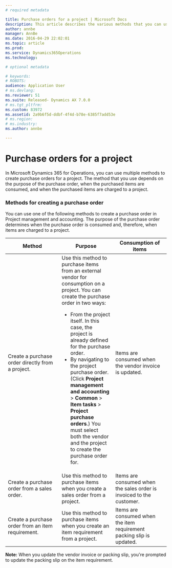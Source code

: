 ```yaml
---
# required metadata

title: Purchase orders for a project | Microsoft Docs
description: This article describes the various methods that you can use to create purchase orders for a project. The method that you use depends on the purpose of the purchase order, and when the purchased items are consumed and charged to a project.
author: annbe
manager: AnnBe
ms.date: 2016-04-29 22:02:01
ms.topic: article
ms.prod: 
ms.service: Dynamics365Operations
ms.technology: 

# optional metadata

# keywords: 
# ROBOTS: 
audience: Application User
# ms.devlang: 
ms.reviewer: 51
ms.suite: Released- Dynamics AX 7.0.0
# ms.tgt_pltfrm: 
ms.custom: 83972
ms.assetid: 2a9b6f5d-ddbf-4f4d-b78e-6385f7add53e
# ms.region: 
# ms.industry: 
ms.author: annbe

---
```


# Purchase orders for a project

In Microsoft Dynamics 365 for Operations, you can use multiple methods to create purchase orders for a project. The method that you use depends on the purpose of the purchase order, when the purchased items are consumed, and when the purchased items are charged to a project.

### Methods for creating a purchase order

You can use one of the following methods to create a purchase order in Project management and accounting. The purpose of the purchase order determines when the purchase order is consumed and, therefore, when items are charged to a project.

<table>
<colgroup>
<col width="33%" />
<col width="33%" />
<col width="33%" />
</colgroup>
<thead>
<tr class="header">
<th>Method</th>
<th>Purpose</th>
<th>Consumption of items</th>
</tr>
</thead>
<tbody>
<tr class="odd">
<td>Create a purchase order directly from a project.</td>
<td>Use this method to purchase items from an external vendor for consumption on a project. You can create the purchase order in two ways:
<ul>
<li>From the project itself. In this case, the project is already defined for the purchase order.</li>
<li>By navigating to the project purchase order. (Click <strong>Project management and accounting</strong> &gt; <strong>Common</strong> &gt; <strong>Item tasks</strong> &gt; <strong>Project purchase orders</strong>.) You must select both the vendor and the project to create the purchase order for.</li>
</ul></td>
<td>Items are consumed when the vendor invoice is updated.</td>
</tr>
<tr class="even">
<td>Create a purchase order from a sales order.</td>
<td>Use this method to purchase items when you create a sales order from a project.</td>
<td>Items are consumed when the sales order is invoiced to the customer.</td>
</tr>
<tr class="odd">
<td>Create a purchase order from an item requirement.</td>
<td>Use this method to purchase items when you create an item requirement from a project.</td>
<td>Items are consumed when the item requirement packing slip is updated.</td>
</tr>
</tbody>
</table>

**Note:** When you update the vendor invoice or packing slip, you're prompted to update the packing slip on the item requirement.

